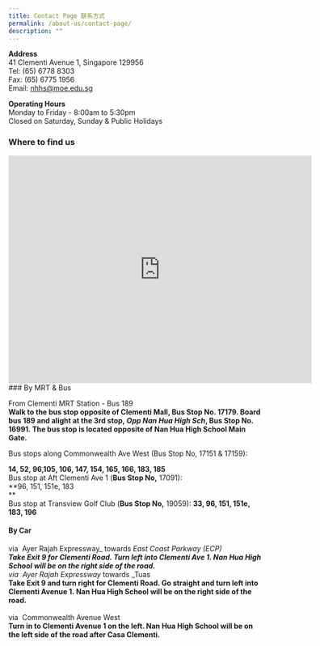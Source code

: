 ```yaml
---
title: Contact Page 联系方式
permalink: /about-us/contact-page/
description: ""
---
```

**Address**  
41 Clementi Avenue 1, Singapore 129956  
Tel: (65) 6778 8303  
Fax: (65) 6775 1956  
Email: nhhs@moe.edu.sg  
  
**Operating Hours**  
Monday to Friday - 8:00am to 5:30pm  
Closed on&nbsp;Saturday,&nbsp;Sunday &amp; Public Holidays&nbsp;

### Where to find us

<iframe loading="lazy" allowfullscreen="" style="border:0;" height="450" width="600" src="https://www.google.com/maps/embed?pb=!1m14!1m8!1m3!1d7977.5560881677675!2d103.768999!3d1.308413!3m2!1i1024!2i768!4f13.1!3m3!1m2!1s0x0%3A0x2584ef1c02f4f3dc!2sNan%20Hua%20High%20School!5e0!3m2!1sen!2ssg!4v1670851857837!5m2!1sen!2ssg"></iframe>
### By MRT &amp; Bus  

From Clementi MRT Station - Bus 189  
**Walk to the bus stop opposite of Clementi Mall, Bus Stop No. 17179. Board bus 189&nbsp;and&nbsp;alight at the 3rd stop,&nbsp;_Opp Nan Hua High Sch_, Bus Stop No. 16991. The bus stop is located opposite of Nan Hua High School Main Gate.**  

Bus stops along Commonwealth Ave West (Bus Stop No, 17151 &amp; 17159):  

**14, 52, 96,105, 106, 147, 154, 165, 166, 183, 185**  
Bus stop at Aft Clementi Ave 1 (**Bus Stop No,**&nbsp;17091):  
**96, 151, 151e, 183  
**  
Bus stop at Transview Golf Club (**Bus Stop No,** 19059):  **33, 96, 151, 151e, 183, 196**
  
  
#### By Car  
  
via&nbsp; Ayer Rajah Expressway_&nbsp;towards&nbsp;_East Coast Parkway (ECP)  
**Take Exit 9 for Clementi Road. Turn left into Clementi Ave 1. Nan&nbsp;Hua High School will be on&nbsp;the right side of the road.** <br>
via&nbsp; Ayer Rajah Expressway_&nbsp;towards&nbsp;_Tuas  
**Take Exit 9 and turn right for Clementi Road. Go straight and turn left into Clementi Avenue 1.&nbsp;Nan&nbsp;Hua High School will&nbsp;be&nbsp;on the right side of the road.**  
<br>
via&nbsp; Commonwealth Avenue West  
**Turn in to Clementi Avenue 1 on the left. Nan Hua High School will be on the left side of the&nbsp;road after Casa Clementi.**